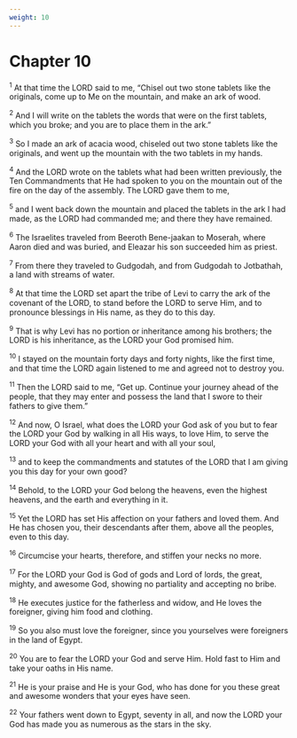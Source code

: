```yaml
---
weight: 10
---
```


# Chapter 10

<sup>1</sup> At that time the LORD said to me, “Chisel out two stone tablets like the originals, come up to Me on the mountain, and make an ark of wood. 

<sup>2</sup> And I will write on the tablets the words that were on the first tablets, which you broke; and you are to place them in the ark.” 

<sup>3</sup> So I made an ark of acacia wood, chiseled out two stone tablets like the originals, and went up the mountain with the two tablets in my hands. 

<sup>4</sup> And the LORD wrote on the tablets what had been written previously, the Ten Commandments that He had spoken to you on the mountain out of the fire on the day of the assembly. The LORD gave them to me, 

<sup>5</sup> and I went back down the mountain and placed the tablets in the ark I had made, as the LORD had commanded me; and there they have remained. 

<sup>6</sup> The Israelites traveled from Beeroth Bene-jaakan to Moserah, where Aaron died and was buried, and Eleazar his son succeeded him as priest. 

<sup>7</sup> From there they traveled to Gudgodah, and from Gudgodah to Jotbathah, a land with streams of water. 

<sup>8</sup> At that time the LORD set apart the tribe of Levi to carry the ark of the covenant of the LORD, to stand before the LORD to serve Him, and to pronounce blessings in His name, as they do to this day. 

<sup>9</sup> That is why Levi has no portion or inheritance among his brothers; the LORD is his inheritance, as the LORD your God promised him. 

<sup>10</sup> I stayed on the mountain forty days and forty nights, like the first time, and that time the LORD again listened to me and agreed not to destroy you. 

<sup>11</sup> Then the LORD said to me, “Get up. Continue your journey ahead of the people, that they may enter and possess the land that I swore to their fathers to give them.” 

<sup>12</sup> And now, O Israel, what does the LORD your God ask of you but to fear the LORD your God by walking in all His ways, to love Him, to serve the LORD your God with all your heart and with all your soul, 

<sup>13</sup> and to keep the commandments and statutes of the LORD that I am giving you this day for your own good? 

<sup>14</sup> Behold, to the LORD your God belong the heavens, even the highest heavens, and the earth and everything in it. 

<sup>15</sup> Yet the LORD has set His affection on your fathers and loved them. And He has chosen you, their descendants after them, above all the peoples, even to this day. 

<sup>16</sup> Circumcise your hearts, therefore, and stiffen your necks no more. 

<sup>17</sup> For the LORD your God is God of gods and Lord of lords, the great, mighty, and awesome God, showing no partiality and accepting no bribe. 

<sup>18</sup> He executes justice for the fatherless and widow, and He loves the foreigner, giving him food and clothing. 

<sup>19</sup> So you also must love the foreigner, since you yourselves were foreigners in the land of Egypt. 

<sup>20</sup> You are to fear the LORD your God and serve Him. Hold fast to Him and take your oaths in His name. 

<sup>21</sup> He is your praise and He is your God, who has done for you these great and awesome wonders that your eyes have seen. 

<sup>22</sup> Your fathers went down to Egypt, seventy in all, and now the LORD your God has made you as numerous as the stars in the sky. 


